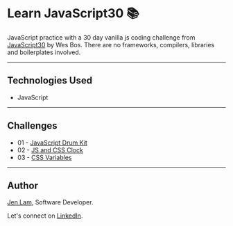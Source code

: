 # Learn JavaScript30 📚

JavaScript practice with a 30 day vanilla js coding challenge from [JavaScript30](https://javascript30.com/) by Wes Bos. There are no frameworks, compilers, libraries and boilerplates involved.

---

## Technologies Used

- JavaScript

---

## Challenges

- 01 - [JavaScript Drum Kit](https://github.com/agalcalledjen/Learn-JavaScript30/tree/master/01%20-%20JavaScript%20Drum%20Kit)
- 02 - [JS and CSS Clock](https://github.com/agalcalledjen/Learn-JavaScript30/tree/master/02%20-%20JS%20and%20CSS%20Clock)
- 03 - [CSS Variables](https://github.com/agalcalledjen/Learn-JavaScript30/tree/master/03%20-%20CSS%20Variables)

---

## Author

[Jen Lam](https://github.com/agalcalledjen), Software Developer.

Let's connect on [LinkedIn](https://www.linkedin.com/in/agalcalledjen/).
